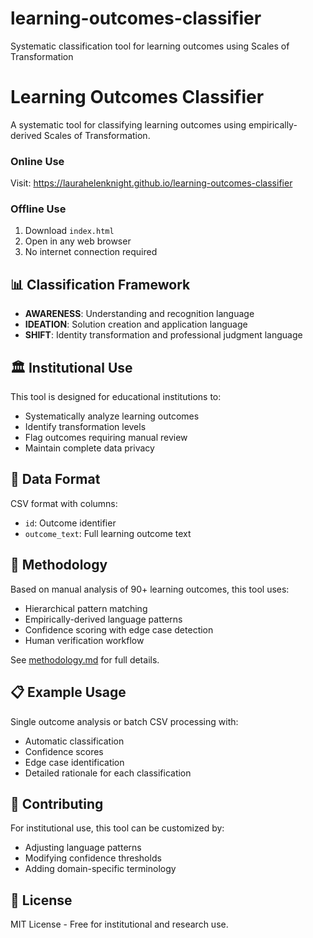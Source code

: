 # learning-outcomes-classifier
Systematic classification tool for learning outcomes using Scales of Transformation

# Learning Outcomes Classifier

A systematic tool for classifying learning outcomes using empirically-derived Scales of Transformation.

### Online Use
Visit: https://laurahelenknight.github.io/learning-outcomes-classifier

### Offline Use
1. Download `index.html`
2. Open in any web browser
3. No internet connection required

## 📊 Classification Framework

- **AWARENESS**: Understanding and recognition language
- **IDEATION**: Solution creation and application language  
- **SHIFT**: Identity transformation and professional judgment language

## 🏛️ Institutional Use

This tool is designed for educational institutions to:
- Systematically analyze learning outcomes
- Identify transformation levels
- Flag outcomes requiring manual review
- Maintain complete data privacy

## 📁 Data Format

CSV format with columns:
- `id`: Outcome identifier
- `outcome_text`: Full learning outcome text

## 🔬 Methodology

Based on manual analysis of 90+ learning outcomes, this tool uses:
- Hierarchical pattern matching
- Empirically-derived language patterns
- Confidence scoring with edge case detection
- Human verification workflow

See [methodology.md](docs/methodology.md) for full details.

## 📋 Example Usage

Single outcome analysis or batch CSV processing with:
- Automatic classification
- Confidence scores
- Edge case identification
- Detailed rationale for each classification

## 🤝 Contributing

For institutional use, this tool can be customized by:
- Adjusting language patterns
- Modifying confidence thresholds
- Adding domain-specific terminology

## 📄 License

MIT License - Free for institutional and research use.
